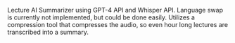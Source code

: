 Lecture AI Summarizer using GPT-4 API and Whisper API.
Language swap is currently not implemented, but could be done easily.
Utilizes a compression tool that compresses the audio, so even hour long lectures are transcribed into a summary.
